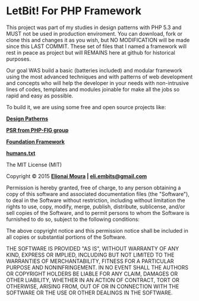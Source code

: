 **LetBit! For PHP Framework**
====

This project was part of my studies in design patterns with PHP 5.3 and MUST not be used in production enviroment. You can download, fork or clone this and changes it as you wish, but NO MODIFICATION will be made since this LAST COMMIT. These set of files that I named a framework will rest in peace as project but will REMAINS here at github for historical purposes.

Our goal WAS build a basic (batteries included) and modular framework using the most advanced techniques and with patterns of web development and concepts who will help the developer in your needs with non-intrusive lines of codes, templates and modules joinable for make all the jobs so rapid and easy as possible.

To build it, we are using some free and open source projects like:

**[Design Patherns](http://en.wikipedia.org/wiki/Software_design_pattern)**

**[PSR from PHP-FIG group](https://github.com/php-fig/fig-standards)**

**[Foundation Framework](http://foundation.zurb.com)**

**[humans.txt](http://humanstxt.org)**

The MIT License (MIT)

Copyright © 2015 **[Elionai Moura](http://elionai.me) | <eli.embits@gmail.com>**

Permission is hereby granted, free of charge, to any person obtaining a copy
of this software and associated documentation files (the "Software"), to deal
in the Software without restriction, including without limitation the rights
to use, copy, modify, merge, publish, distribute, sublicense, and/or sell
copies of the Software, and to permit persons to whom the Software is
furnished to do so, subject to the following conditions:

The above copyright notice and this permission notice shall be included in
all copies or substantial portions of the Software.

THE SOFTWARE IS PROVIDED "AS IS", WITHOUT WARRANTY OF ANY KIND, EXPRESS OR
IMPLIED, INCLUDING BUT NOT LIMITED TO THE WARRANTIES OF MERCHANTABILITY,
FITNESS FOR A PARTICULAR PURPOSE AND NONINFRINGEMENT. IN NO EVENT SHALL THE
AUTHORS OR COPYRIGHT HOLDERS BE LIABLE FOR ANY CLAIM, DAMAGES OR OTHER
LIABILITY, WHETHER IN AN ACTION OF CONTRACT, TORT OR OTHERWISE, ARISING FROM,
OUT OF OR IN CONNECTION WITH THE SOFTWARE OR THE USE OR OTHER DEALINGS IN THE SOFTWARE.
